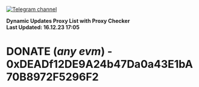 [![Telegram channel](https://img.shields.io/endpoint?url=https://runkit.io/damiankrawczyk/telegram-badge/branches/master?url=https://t.me/n4z4v0d)](https://t.me/n4z4v0d) 

**Dynamic Updates Proxy List with Proxy Checker**  
**Last Updated: 16.12.23 17:05**

# DONATE (_any evm_) - 0xDEADf12DE9A24b47Da0a43E1bA70B8972F5296F2
